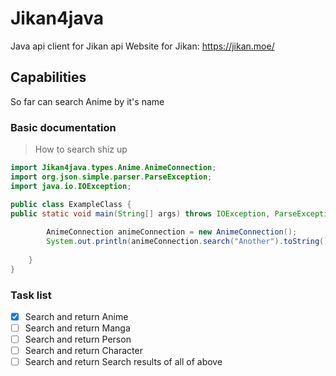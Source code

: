 # Jikan4java
Java api client for Jikan api
Website for Jikan: https://jikan.moe/

## Capabilities
So far can search Anime by it's name

### Basic documentation

>How to search shiz up
```java
import Jikan4java.types.Anime.AnimeConnection;
import org.json.simple.parser.ParseException;
import java.io.IOException;

public class ExampleClass {
public static void main(String[] args) throws IOException, ParseException {
    
        AnimeConnection animeConnection = new AnimeConnection();
        System.out.println(animeConnection.search("Another").toString());
        
    }
}
```

### Task list
- [X] Search and return Anime
- [ ] Search and return Manga
- [ ] Search and return Person
- [ ] Search and return Character
- [ ] Search and return Search results of all of above
